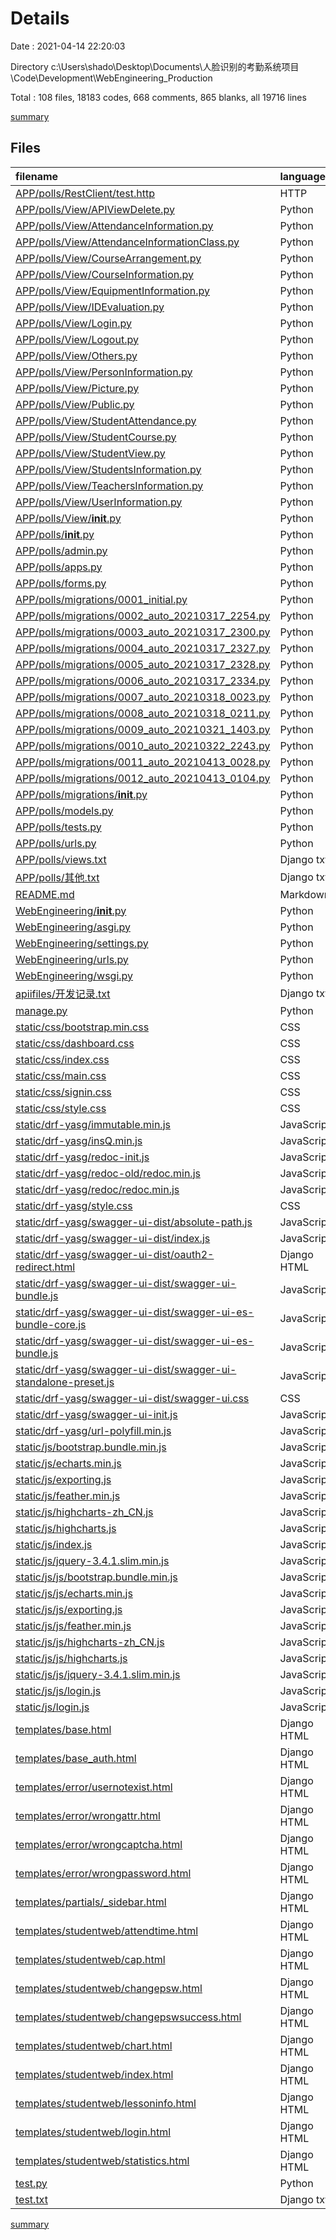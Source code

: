 # Details

Date : 2021-04-14 22:20:03

Directory c:\Users\shado\Desktop\Documents\人脸识别的考勤系统项目\Code\Development\WebEngineering_Production

Total : 108 files,  18183 codes, 668 comments, 865 blanks, all 19716 lines

[summary](results.md)

## Files
| filename | language | code | comment | blank | total |
| :--- | :--- | ---: | ---: | ---: | ---: |
| [APP/polls/RestClient/test.http](/APP/polls/RestClient/test.http) | HTTP | 8 | 1 | 6 | 15 |
| [APP/polls/View/APIViewDelete.py](/APP/polls/View/APIViewDelete.py) | Python | 80 | 1 | 3 | 84 |
| [APP/polls/View/AttendanceInformation.py](/APP/polls/View/AttendanceInformation.py) | Python | 604 | 5 | 10 | 619 |
| [APP/polls/View/AttendanceInformationClass.py](/APP/polls/View/AttendanceInformationClass.py) | Python | 326 | 1 | 6 | 333 |
| [APP/polls/View/CourseArrangement.py](/APP/polls/View/CourseArrangement.py) | Python | 786 | 4 | 15 | 805 |
| [APP/polls/View/CourseInformation.py](/APP/polls/View/CourseInformation.py) | Python | 1,021 | 20 | 12 | 1,053 |
| [APP/polls/View/EquipmentInformation.py](/APP/polls/View/EquipmentInformation.py) | Python | 696 | 5 | 11 | 712 |
| [APP/polls/View/IDEvaluation.py](/APP/polls/View/IDEvaluation.py) | Python | 105 | 1 | 3 | 109 |
| [APP/polls/View/Login.py](/APP/polls/View/Login.py) | Python | 158 | 7 | 5 | 170 |
| [APP/polls/View/Logout.py](/APP/polls/View/Logout.py) | Python | 14 | 0 | 2 | 16 |
| [APP/polls/View/Others.py](/APP/polls/View/Others.py) | Python | 311 | 19 | 35 | 365 |
| [APP/polls/View/PersonInformation.py](/APP/polls/View/PersonInformation.py) | Python | 232 | 1 | 6 | 239 |
| [APP/polls/View/Picture.py](/APP/polls/View/Picture.py) | Python | 30 | 3 | 1 | 34 |
| [APP/polls/View/Public.py](/APP/polls/View/Public.py) | Python | 386 | 0 | 20 | 406 |
| [APP/polls/View/StudentAttendance.py](/APP/polls/View/StudentAttendance.py) | Python | 294 | 1 | 5 | 300 |
| [APP/polls/View/StudentCourse.py](/APP/polls/View/StudentCourse.py) | Python | 10 | 0 | 3 | 13 |
| [APP/polls/View/StudentView.py](/APP/polls/View/StudentView.py) | Python | 168 | 26 | 28 | 222 |
| [APP/polls/View/StudentsInformation.py](/APP/polls/View/StudentsInformation.py) | Python | 545 | 4 | 11 | 560 |
| [APP/polls/View/TeachersInformation.py](/APP/polls/View/TeachersInformation.py) | Python | 261 | 1 | 7 | 269 |
| [APP/polls/View/UserInformation.py](/APP/polls/View/UserInformation.py) | Python | 510 | 4 | 13 | 527 |
| [APP/polls/View/__init__.py](/APP/polls/View/__init__.py) | Python | 0 | 0 | 1 | 1 |
| [APP/polls/__init__.py](/APP/polls/__init__.py) | Python | 0 | 0 | 1 | 1 |
| [APP/polls/admin.py](/APP/polls/admin.py) | Python | 15 | 1 | 3 | 19 |
| [APP/polls/apps.py](/APP/polls/apps.py) | Python | 3 | 0 | 3 | 6 |
| [APP/polls/forms.py](/APP/polls/forms.py) | Python | 0 | 0 | 1 | 1 |
| [APP/polls/migrations/0001_initial.py](/APP/polls/migrations/0001_initial.py) | Python | 6 | 1 | 6 | 13 |
| [APP/polls/migrations/0002_auto_20210317_2254.py](/APP/polls/migrations/0002_auto_20210317_2254.py) | Python | 352 | 1 | 7 | 360 |
| [APP/polls/migrations/0003_auto_20210317_2300.py](/APP/polls/migrations/0003_auto_20210317_2300.py) | Python | 195 | 1 | 6 | 202 |
| [APP/polls/migrations/0004_auto_20210317_2327.py](/APP/polls/migrations/0004_auto_20210317_2327.py) | Python | 762 | 1 | 6 | 769 |
| [APP/polls/migrations/0005_auto_20210317_2328.py](/APP/polls/migrations/0005_auto_20210317_2328.py) | Python | 11 | 1 | 6 | 18 |
| [APP/polls/migrations/0006_auto_20210317_2334.py](/APP/polls/migrations/0006_auto_20210317_2334.py) | Python | 32 | 1 | 6 | 39 |
| [APP/polls/migrations/0007_auto_20210318_0023.py](/APP/polls/migrations/0007_auto_20210318_0023.py) | Python | 118 | 1 | 6 | 125 |
| [APP/polls/migrations/0008_auto_20210318_0211.py](/APP/polls/migrations/0008_auto_20210318_0211.py) | Python | 13 | 1 | 6 | 20 |
| [APP/polls/migrations/0009_auto_20210321_1403.py](/APP/polls/migrations/0009_auto_20210321_1403.py) | Python | 18 | 1 | 6 | 25 |
| [APP/polls/migrations/0010_auto_20210322_2243.py](/APP/polls/migrations/0010_auto_20210322_2243.py) | Python | 12 | 1 | 6 | 19 |
| [APP/polls/migrations/0011_auto_20210413_0028.py](/APP/polls/migrations/0011_auto_20210413_0028.py) | Python | 57 | 1 | 6 | 64 |
| [APP/polls/migrations/0012_auto_20210413_0104.py](/APP/polls/migrations/0012_auto_20210413_0104.py) | Python | 12 | 1 | 6 | 19 |
| [APP/polls/migrations/__init__.py](/APP/polls/migrations/__init__.py) | Python | 0 | 0 | 1 | 1 |
| [APP/polls/models.py](/APP/polls/models.py) | Python | 468 | 26 | 41 | 535 |
| [APP/polls/tests.py](/APP/polls/tests.py) | Python | 2 | 1 | 2 | 5 |
| [APP/polls/urls.py](/APP/polls/urls.py) | Python | 67 | 13 | 2 | 82 |
| [APP/polls/views.txt](/APP/polls/views.txt) | Django txt | 5,026 | 0 | 131 | 5,157 |
| [APP/polls/其他.txt](/APP/polls/其他.txt) | Django txt | 83 | 0 | 14 | 97 |
| [README.md](/README.md) | Markdown | 2 | 0 | 1 | 3 |
| [WebEngineering/__init__.py](/WebEngineering/__init__.py) | Python | 0 | 0 | 1 | 1 |
| [WebEngineering/asgi.py](/WebEngineering/asgi.py) | Python | 4 | 8 | 5 | 17 |
| [WebEngineering/settings.py](/WebEngineering/settings.py) | Python | 174 | 37 | 40 | 251 |
| [WebEngineering/urls.py](/WebEngineering/urls.py) | Python | 28 | 18 | 1 | 47 |
| [WebEngineering/wsgi.py](/WebEngineering/wsgi.py) | Python | 4 | 8 | 5 | 17 |
| [apiifiles/开发记录.txt](/apiifiles/开发记录.txt) | Django txt | 33 | 0 | 11 | 44 |
| [manage.py](/manage.py) | Python | 18 | 2 | 4 | 24 |
| [static/css/bootstrap.min.css](/static/css/bootstrap.min.css) | CSS | 2 | 10 | 0 | 12 |
| [static/css/dashboard.css](/static/css/dashboard.css) | CSS | 80 | 6 | 19 | 105 |
| [static/css/index.css](/static/css/index.css) | CSS | 48 | 0 | 2 | 50 |
| [static/css/main.css](/static/css/main.css) | CSS | 13 | 0 | 1 | 14 |
| [static/css/signin.css](/static/css/signin.css) | CSS | 40 | 0 | 4 | 44 |
| [static/css/style.css](/static/css/style.css) | CSS | 1,023 | 8 | 28 | 1,059 |
| [static/drf-yasg/immutable.min.js](/static/drf-yasg/immutable.min.js) | JavaScript | 28 | 6 | 0 | 34 |
| [static/drf-yasg/insQ.min.js](/static/drf-yasg/insQ.min.js) | JavaScript | 1 | 3 | 0 | 4 |
| [static/drf-yasg/redoc-init.js](/static/drf-yasg/redoc-init.js) | JavaScript | 54 | 3 | 11 | 68 |
| [static/drf-yasg/redoc-old/redoc.min.js](/static/drf-yasg/redoc-old/redoc.min.js) | JavaScript | 1 | 7 | 0 | 8 |
| [static/drf-yasg/redoc/redoc.min.js](/static/drf-yasg/redoc/redoc.min.js) | JavaScript | 14 | 96 | 0 | 110 |
| [static/drf-yasg/style.css](/static/drf-yasg/style.css) | CSS | 60 | 0 | 14 | 74 |
| [static/drf-yasg/swagger-ui-dist/absolute-path.js](/static/drf-yasg/swagger-ui-dist/absolute-path.js) | JavaScript | 7 | 6 | 2 | 15 |
| [static/drf-yasg/swagger-ui-dist/index.js](/static/drf-yasg/swagger-ui-dist/index.js) | JavaScript | 7 | 9 | 2 | 18 |
| [static/drf-yasg/swagger-ui-dist/oauth2-redirect.html](/static/drf-yasg/swagger-ui-dist/oauth2-redirect.html) | Django HTML | 67 | 0 | 8 | 75 |
| [static/drf-yasg/swagger-ui-dist/swagger-ui-bundle.js](/static/drf-yasg/swagger-ui-dist/swagger-ui-bundle.js) | JavaScript | 1 | 2 | 0 | 3 |
| [static/drf-yasg/swagger-ui-dist/swagger-ui-es-bundle-core.js](/static/drf-yasg/swagger-ui-dist/swagger-ui-es-bundle-core.js) | JavaScript | 1 | 2 | 0 | 3 |
| [static/drf-yasg/swagger-ui-dist/swagger-ui-es-bundle.js](/static/drf-yasg/swagger-ui-dist/swagger-ui-es-bundle.js) | JavaScript | 1 | 2 | 0 | 3 |
| [static/drf-yasg/swagger-ui-dist/swagger-ui-standalone-preset.js](/static/drf-yasg/swagger-ui-dist/swagger-ui-standalone-preset.js) | JavaScript | 1 | 2 | 0 | 3 |
| [static/drf-yasg/swagger-ui-dist/swagger-ui.css](/static/drf-yasg/swagger-ui-dist/swagger-ui.css) | CSS | 2 | 1 | 1 | 4 |
| [static/drf-yasg/swagger-ui-init.js](/static/drf-yasg/swagger-ui-init.js) | JavaScript | 295 | 50 | 41 | 386 |
| [static/drf-yasg/url-polyfill.min.js](/static/drf-yasg/url-polyfill.min.js) | JavaScript | 1 | 0 | 0 | 1 |
| [static/js/bootstrap.bundle.min.js](/static/js/bootstrap.bundle.min.js) | JavaScript | 1 | 6 | 0 | 7 |
| [static/js/echarts.min.js](/static/js/echarts.min.js) | JavaScript | 3 | 40 | 3 | 46 |
| [static/js/exporting.js](/static/js/exporting.js) | JavaScript | 34 | 10 | 0 | 44 |
| [static/js/feather.min.js](/static/js/feather.min.js) | JavaScript | 2 | 11 | 0 | 13 |
| [static/js/highcharts-zh_CN.js](/static/js/highcharts-zh_CN.js) | JavaScript | 1 | 0 | 0 | 1 |
| [static/js/highcharts.js](/static/js/highcharts.js) | JavaScript | 566 | 8 | 0 | 574 |
| [static/js/index.js](/static/js/index.js) | JavaScript | 482 | 70 | 24 | 576 |
| [static/js/jquery-3.4.1.slim.min.js](/static/js/jquery-3.4.1.slim.min.js) | JavaScript | 1 | 1 | 0 | 2 |
| [static/js/js/bootstrap.bundle.min.js](/static/js/js/bootstrap.bundle.min.js) | JavaScript | 1 | 6 | 0 | 7 |
| [static/js/js/echarts.min.js](/static/js/js/echarts.min.js) | JavaScript | 3 | 40 | 3 | 46 |
| [static/js/js/exporting.js](/static/js/js/exporting.js) | JavaScript | 34 | 10 | 0 | 44 |
| [static/js/js/feather.min.js](/static/js/js/feather.min.js) | JavaScript | 2 | 11 | 0 | 13 |
| [static/js/js/highcharts-zh_CN.js](/static/js/js/highcharts-zh_CN.js) | JavaScript | 1 | 0 | 0 | 1 |
| [static/js/js/highcharts.js](/static/js/js/highcharts.js) | JavaScript | 566 | 8 | 0 | 574 |
| [static/js/js/jquery-3.4.1.slim.min.js](/static/js/js/jquery-3.4.1.slim.min.js) | JavaScript | 1 | 1 | 0 | 2 |
| [static/js/js/login.js](/static/js/js/login.js) | JavaScript | 66 | 0 | 9 | 75 |
| [static/js/login.js](/static/js/login.js) | JavaScript | 66 | 0 | 9 | 75 |
| [templates/base.html](/templates/base.html) | Django HTML | 65 | 0 | 20 | 85 |
| [templates/base_auth.html](/templates/base_auth.html) | Django HTML | 22 | 0 | 13 | 35 |
| [templates/error/usernotexist.html](/templates/error/usernotexist.html) | Django HTML | 4 | 0 | 1 | 5 |
| [templates/error/wrongattr.html](/templates/error/wrongattr.html) | Django HTML | 4 | 0 | 1 | 5 |
| [templates/error/wrongcaptcha.html](/templates/error/wrongcaptcha.html) | Django HTML | 4 | 0 | 1 | 5 |
| [templates/error/wrongpassword.html](/templates/error/wrongpassword.html) | Django HTML | 4 | 0 | 1 | 5 |
| [templates/partials/_sidebar.html](/templates/partials/_sidebar.html) | Django HTML | 23 | 0 | 2 | 25 |
| [templates/studentweb/attendtime.html](/templates/studentweb/attendtime.html) | Django HTML | 30 | 0 | 13 | 43 |
| [templates/studentweb/cap.html](/templates/studentweb/cap.html) | Django HTML | 30 | 0 | 0 | 30 |
| [templates/studentweb/changepsw.html](/templates/studentweb/changepsw.html) | Django HTML | 59 | 0 | 10 | 69 |
| [templates/studentweb/changepswsuccess.html](/templates/studentweb/changepswsuccess.html) | Django HTML | 18 | 0 | 1 | 19 |
| [templates/studentweb/chart.html](/templates/studentweb/chart.html) | Django HTML | 56 | 0 | 7 | 63 |
| [templates/studentweb/index.html](/templates/studentweb/index.html) | Django HTML | 16 | 0 | 8 | 24 |
| [templates/studentweb/lessoninfo.html](/templates/studentweb/lessoninfo.html) | Django HTML | 25 | 0 | 10 | 35 |
| [templates/studentweb/login.html](/templates/studentweb/login.html) | Django HTML | 50 | 0 | 8 | 58 |
| [templates/studentweb/statistics.html](/templates/studentweb/statistics.html) | Django HTML | 17 | 0 | 7 | 24 |
| [test.py](/test.py) | Python | 15 | 3 | 3 | 21 |
| [test.txt](/test.txt) | Django txt | 104 | 0 | 35 | 139 |

[summary](results.md)